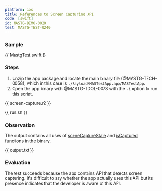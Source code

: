 ```yaml
---
platform: ios
title: References to Screen Capturing API
code: [swift]
id: MASTG-DEMO-0020
test: MASTG-TEST-0240
---
```


### Sample

{{ MastgTest.swift }}

### Steps

1. Unzip the app package and locate the main binary file (@MASTG-TECH-0058), which in this case is `./Payload/MASTestApp.app/MASTestApp`.
2. Open the app binary with @MASTG-TOOL-0073 with the `-i` option to run this script.

{{ screen-capture.r2 }}

{{ run.sh }}

### Observation

The output contains all uses of [sceneCaptureState](https://developer.apple.com/documentation/uikit/uitraitcollection/scenecapturestate) and [isCaptured](https://developer.apple.com/documentation/uikit/uiscreen/iscaptured) functions in the binary.

{{ output.txt }}

### Evaluation

The test succeeds because the app contains API that detects screen capturing. It's difficult to say whether the app actually uses this API but its presence indicates that the developer is aware of this API.

